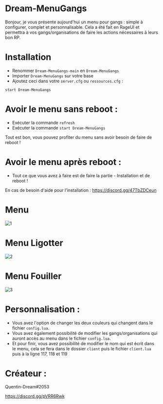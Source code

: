 # Dream-MenuGangs
Bonjour, je vous présente aujourd'hui un menu pour gangs : simple à configurer, complet et personnalisable. Cela a été fait en RageUI et permettra à vos gangs/organisations de faire les actions nécessaires à leurs bon RP.

# Installation
- Renommer `Dream-MenuGangs-main` en `Dream-MenuGangs`
- Importer `Dream-MenuGangs` sur votre base
- Ajoutez ceci dans votre `server.cfg` ou  `ressources.cfg` :

```
start Dream-MenuGangs
```
# Avoir le menu sans reboot :
- Exécuter la commande `refresh`
- Exécuter la commande `start Dream-MenuGangs`

Tout est bon, vous pouvez profiter du menu sans avoir besoin de faire de reboot !

# Avoir le menu après reboot :
- Tout ce que vous avez à faire est de faire la partie - Installation et de reboot !


En cas de besoin d'aide pour l'installation : https://discord.gg/47TbZDCeun

# Menu 
![1](https://user-images.githubusercontent.com/101477460/158060093-9c355f70-5c07-4722-a546-87e6be57eb99.PNG)
# Menu Ligotter
![2](https://user-images.githubusercontent.com/101477460/158060095-4e978acd-f5f6-4334-a9ca-6d70271dffd6.PNG)
# Menu Fouiller
![3](https://user-images.githubusercontent.com/101477460/158060097-008ab79e-8db5-472f-a6a0-def69bc57dec.PNG)

# Personnalisation :

- Vous avez l'option de changer les deux couleurs qui changent dans le fichier `config.lua`.
- Vous avez également possibilité de modifier les gangs/organisations qui auront accès au menu dans le fichier `config.lua`.
- Et pour finir, vous avez possibilité de modifier le nom qui est écrit dans le menu, cela se fera dans le dossier `client` puis le fichier `client.lua` puis à la ligne 117, 118 et 119

# Créateur :
Quentin-Dream#2053

https://discord.gg/pVRR6Rwk
